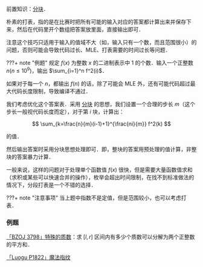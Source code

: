 前置知识：[分块](../ds/decompose.md)．

朴素的打表，指的是在比赛时把所有可能的输入对应的答案都计算出来并保存下来，然后在代码里开个数组把答案放里面，直接输出即可．

注意这个技巧只适用于输入的值域不大（如，输入只有一个数，而且范围很小）的问题，否则可能会导致代码过长、MLE、打表需要的时间过长等问题．

???+ note "例题"
    规定 $f(x)$ 为整数 $x$ 的二进制表示中 $1$ 的个数．输入一个正整数 $n$($n\leq 10^9$)，输出 $\sum_{i=1}^n f^2(i)$．

如果对于每一个 $n$，都输出 $f(n)$ 的话，除了可能会 MLE 外，还有可能代码超过最大代码长度限制，导致编译不通过．

我们考虑优化这个答案表．采用 [分块](../ds/decompose.md) 的思想，我们设置一个合理的步长 $m$（这个步长一般视代码长度而定），对于第 $i$ 块，计算出：

$$
\sum_{k=\frac{n}{m}(i-1)+1}^{\frac{ni}{m}} f^2(k)
$$

的值．

然后输出答案时采用分块思想处理即可．即，整块的答案用预处理的值计算，非整块的答案暴力计算．

一般来说，这样的问题对于处理单个函数值 $f(x)$ 很快，但是需要大量函数值求和（求积或某些可以快速合并的操作），枚举会超出时间限制，在找不到标准做法的情况下，分段打表是一个不错的选择．

???+ note "注意事项"
    当上题中指数不是定值，但是范围较小，也可以考虑打表．

### 例题

[「BZOJ 3798」特殊的质数](https://hydro.ac/p/bzoj-P3798)：求 $[l,r]$ 区间内有多少个质数可以分解为两个正整数的平方和．

[「Luogu P1822」魔法指纹](https://www.luogu.com.cn/problem/P1822)
